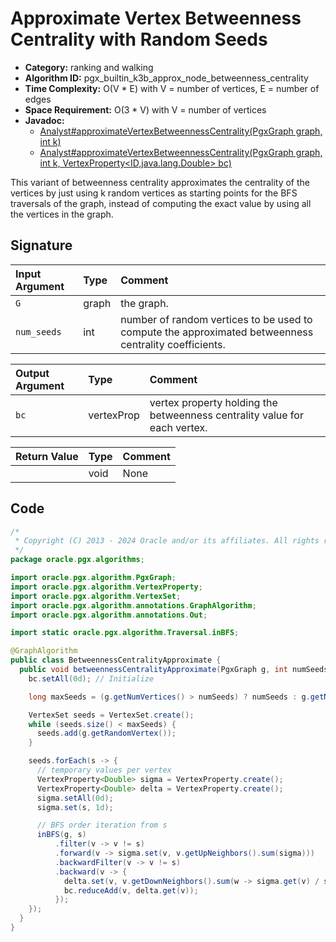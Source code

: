 # Approximate Vertex Betweenness Centrality with Random Seeds

- **Category:** ranking and walking
- **Algorithm ID:** pgx_builtin_k3b_approx_node_betweenness_centrality
- **Time Complexity:** O(V * E) with V = number of vertices, E = number of edges
- **Space Requirement:** O(3 * V) with V = number of vertices
- **Javadoc:**
  - [Analyst#approximateVertexBetweennessCentrality(PgxGraph graph, int k)](https://docs.oracle.com/en/database/oracle/property-graph/24.3/spgjv/oracle/pgx/api/Analyst.html#approximateVertexBetweennessCentrality_oracle_pgx_api_PgxGraph_int_)
  - [Analyst#approximateVertexBetweennessCentrality(PgxGraph graph, int k, VertexProperty<ID,java.lang.Double> bc)](https://docs.oracle.com/en/database/oracle/property-graph/24.3/spgjv/oracle/pgx/api/Analyst.html#approximateVertexBetweennessCentrality_oracle_pgx_api_PgxGraph_int_oracle_pgx_api_VertexProperty_)

This variant of betweenness centrality approximates the centrality of the vertices by just using k random vertices as starting points for the BFS traversals of the graph, instead of computing the exact value by using all the vertices in the graph.

## Signature

| Input Argument | Type | Comment |
| :--- | :--- | :--- |
| `G` | graph | the graph. |
| `num_seeds` | int | number of random vertices to be used to compute the approximated betweenness centrality coefficients. |

| Output Argument | Type | Comment |
| :--- | :--- | :--- |
| `bc` | vertexProp<double> | vertex property holding the betweenness centrality value for each vertex. |

| Return Value | Type | Comment |
| :--- | :--- | :--- |
| | void | None |

## Code

```java
/*
 * Copyright (C) 2013 - 2024 Oracle and/or its affiliates. All rights reserved.
 */
package oracle.pgx.algorithms;

import oracle.pgx.algorithm.PgxGraph;
import oracle.pgx.algorithm.VertexProperty;
import oracle.pgx.algorithm.VertexSet;
import oracle.pgx.algorithm.annotations.GraphAlgorithm;
import oracle.pgx.algorithm.annotations.Out;

import static oracle.pgx.algorithm.Traversal.inBFS;

@GraphAlgorithm
public class BetweennessCentralityApproximate {
  public void betweennessCentralityApproximate(PgxGraph g, int numSeeds, @Out VertexProperty<Double> bc) {
    bc.setAll(0d); // Initialize

    long maxSeeds = (g.getNumVertices() > numSeeds) ? numSeeds : g.getNumVertices();

    VertexSet seeds = VertexSet.create();
    while (seeds.size() < maxSeeds) {
      seeds.add(g.getRandomVertex());
    }

    seeds.forEach(s -> {
      // temporary values per vertex
      VertexProperty<Double> sigma = VertexProperty.create();
      VertexProperty<Double> delta = VertexProperty.create();
      sigma.setAll(0d);
      sigma.set(s, 1d);

      // BFS order iteration from s
      inBFS(g, s)
          .filter(v -> v != s)
          .forward(v -> sigma.set(v, v.getUpNeighbors().sum(sigma)))
          .backwardFilter(v -> v != s)
          .backward(v -> {
            delta.set(v, v.getDownNeighbors().sum(w -> sigma.get(v) / sigma.get(w) * (1 + delta.get(w))));
            bc.reduceAdd(v, delta.get(v));
          });
    });
  }
}
```
